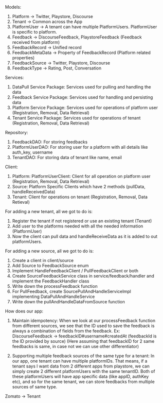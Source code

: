 
Models:

1. Platform -> Twitter, Playstore, Discourse
2. Tenant -> Common across the App
3. PlatformUser -> A tenant can have multiple PlatformUsers. PlatformUser is specific to platform.
4. Feedback -> DiscourseFeedback, PlaystoreFeedback (Feedback received from platform)
5. FeedbackRecord -> Unified record
6. FeedbackMetaData -> Property of FeedbackRecord (Platform related properties)
7. FeedbackSource -> Twitter, Playstore, Discourse
8. FeedbackType -> Rating, Post, Conversation



Services:

1. DataPull Service Package: Services used for pulling and handling the data
2. Feedback Service Package: Services used for handling and persisting data
3. Platform Service Package: Services used for operations of platform user (Registration, Removal, Data Retrieval)
4. Tenant Service Package: Services used for operations of tenant (Registration, Removal, Data Retrieval)


Repository:

1. FeedbackDAO: For storing feedbacks
2. PlatformUserDAO: For storing user for a platform with all details like auth_key, username
3. TenantDAO: For storing data of tenant like name, email

Client: 

1. Platform: PlatformUserClient: Client for all operation on platform user (Registration, Removal, Data Retrieval)
2. Source: Platform Specific Clients which have 2 methods (pullData, handleReceivedData)
3. Tenant: Client for operations on tenant (Registration, Removal, Data Retieval)


For adding a new tenant, all we got to do is:
1. Register the tenant if not registered or use an existing tenant (Tenant)
2. Add user to the platforms needed with all the needed information (PlatformUser)
3. Now the client can pull data and handleReceiveData as it is added to out platformUsers.


For adding a new source, all we got to do is:
1. Create a client in client/source
2. Add Source to FeedbackSource enum
3. Implement HandleFeedbackClient / PullFeedbackClient or both
4. Create SourceFeedbackService class in service/feedback/handler and implement the FeedbackHandler class
5. Write down the processFeedback function
6. For PullFeedback, create SourcePullAndHandleServiceImpl implementing DataPullAndHandleService
7. Write down the pullAndHandleDataFromSource function

How does our app:

1. Maintain idempotency: When we look at our processFeedback function from different sources, we see that the ID
                         used to save the feedback is always a combination of fields from the feedback.
                         Ex: DiscourseFeedback -> feedbackID#username#createdAt (feedbackId is the ID provided by source)
                         (Here assuming that feedbackID for 2 same feedbacks is same, in case not we can use other differentiator)

2. Supporting multiple feedback sources of the same type for a tenant:
   In our app, one tenant can have multiple platformIDs. That means, if a tenant says I want data from 2 different apps from
   playstore, we can simply create 2 different platformUsers with the same tenantID. Both of these platformUsers will have 
   app specific data (like appID, authKey etc), and so for the same tenant, we can store feedbacks from multiple sources of same type.























Zomato -> Tenant





